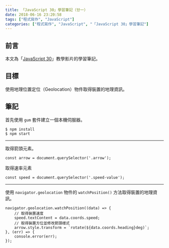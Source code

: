 ```yaml
---
title: 「JavaScript 30」學習筆記（廿一）
date: 2018-06-16 23:20:58
tags: ["程式寫作", "JavaScript"]
categories: ["程式寫作", "JavaScript", "「JavaScript 30」學習筆記"]
---
```


## 前言
本文為「[JavaScript 30](https://javascript30.com/)」教學影片的學習筆記。

## 目標
使用地理位置定位（Geolocation）物件取得裝置的地理資訊。

## 筆記
首先使用 `gum` 套件建立一個本機伺服器。
```
$ npm install
$ npm start
```
---
取得箭頭元素。
```JS
const arrow = document.querySelector('.arrow');
```
取得速率元素
```JS
const speed = document.querySelector('.speed-value');
```
---
使用 `navigator.geolocation` 物件的 `watchPosition()` 方法取得裝置的地理資訊。
```JS
navigator.geolocation.watchPosition((data) => {
    // 取得裝置速度
    speed.textContent = data.coords.speed;
    // 取得裝置方位並修改箭頭樣式
    arrow.style.transform = `rotate(${data.coords.heading}deg)`;
}, (err) => {
    console.error(err);
});
```